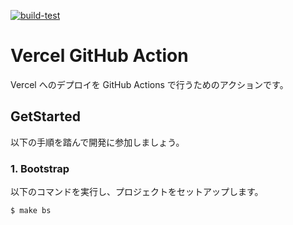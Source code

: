 [![build-test](https://github.com/albelium/action-vercel-deploy/actions/workflows/test.yml/badge.svg)](https://github.com/albelium/action-vercel-deploy/actions/workflows/test.yml)

# Vercel GitHub Action

Vercel へのデプロイを GitHub Actions で行うためのアクションです。

## GetStarted

以下の手順を踏んで開発に参加しましょう。

### 1. Bootstrap

以下のコマンドを実行し、プロジェクトをセットアップします。

```shell
$ make bs
```
